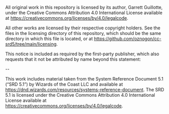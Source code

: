 All original work in this repository is licensed by its author, Garrett Guillotte, under the Creative Commons Attribution 4.0 International License available at https://creativecommons.org/licenses/by/4.0/legalcode.

All other works are licensed by their respective copyright holders. See the files in the licensing directory of this repository, which should be the same directory in which this file is located, or at https://github.com/oznogon/cc-srd5/tree/main/licensing.

This notice is included as required by the first-party publisher, which also requests that it not be attributed by name beyond this statement:

--

This work includes material taken from the System Reference Document 5.1 (“SRD 5.1”) by Wizards of the Coast LLC and available at https://dnd.wizards.com/resources/systems-reference-document. The SRD 5.1 is licensed under the Creative Commons Attribution 4.0 International License available at https://creativecommons.org/licenses/by/4.0/legalcode.
